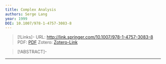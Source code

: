 ```yaml
---
title: Complex Analysis
authors: Serge Lang
year: 1999
DOI: 10.1007/978-1-4757-3083-8
---
```


>[!Links]-
>URL: http://link.springer.com/10.1007/978-1-4757-3083-8
>PDF: [PDF](../PDFs/lang1999.pdf)
>Zotero: [Zotero-Link](zotero://select/items/@lang1999)

>[!ABSTRACT]-
>

---

